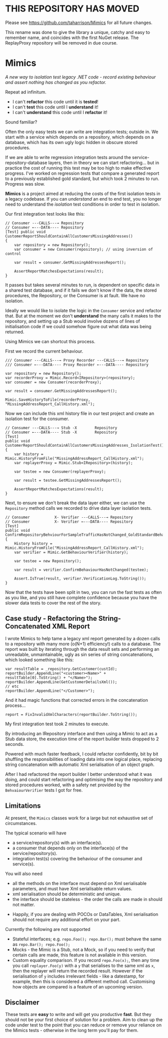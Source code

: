 # THIS REPOSITORY HAS MOVED

Please see https://github.com/taharrison/Mimics for all future changes.

This rename was done to give the library a unique, catchy and easy to remember name, and coincides with the first NuGet release.  The ReplayProxy repository will be removed in due course.


# Mimics
*A new way to isolation test legacy .NET code - record existing behaviour and assert nothing has changed as you refactor.*

Repeat ad infinitum.
* I can't **refactor** this code until it is **tested**!
* I can't **test** this code until I **understand** it!
* I can't **understand** this code until I **refactor** it!

Sound familiar?

Often the only easy tests we can write are integration tests; outside in.  We start with a service which depends on a repository, which depends on a database, which has its own ugly logic hidden in obscure stored procedures.  

If we are able to write regression integration tests around the service-repository-database layers, then in theory we can start refactoring... but in practice the cost of running this test may be too high to make effective progress.
I've worked on regression tests that compare a generated report to a previously established gold standard, but which took 2 minutes to run.  Progress was slow.

**Mimics** is a project aimed at reducing the costs of the first isolation tests in a legacy codebase.  If you can *understand* an end to end test, you no longer need to understand the *isolation* test conditions in order to test in isolation.

Our first integration test looks like this:

```
// Consumer ---CALLS---→ Repository
// Consumer ←---DATA---- Repository
[Test] public void CustomerReportShouldContainAllCustomersMissingAddresses()
{
    var repository = new Repository();
    var consumer = new Consumer(repository); // using inversion of control

    var result = consumer.GetMissingAddressesReport();

    AssertReportMatchesExpectations(result);
}
```
It passes but takes several minutes to run, is dependent on specific data in a shared test database, and if it fails we don't know if the data, the stored procedures, the Repository, or the Consumer is at fault.
We have no isolation.

Ideally we would like to isolate the logic in the ``Consumer`` service and refactor that.  But at the moment we don't **understand** the many calls it makes to the repository, and setting up a Stub would involve dozens of lines of initialisation code if we could somehow figure out what data was being returned.

Using Mimics we can shortcut this process.

First we record the current behaviour.
```
/// Consumer ---CALLS---→ Proxy Recorder ---CALLS---→ Repository
/// Consumer ←---DATA---- Proxy Recorder ←---DATA---- Repository

var repository = new Repository();
var recorderProxy = Mimic.Record<IRepository>(repository);
var consumer = new Consumer(recorderProxy);

var result = consumer.GetMissingAddressesReport();

Mimic.SaveHistoryToFile(recorderProxy, "MissingAddressReport_CallHistory.xml");
```

Now we can include this xml history file in our test project and create an isolation test for the consumer.

```
// Consumer ---CALLS---→ Stub -X        Repository
// Consumer ←---DATA---- Stub -X        Repository
[Test]
public void CustomerReportShouldContainAllCustomersMissingAddresses_IsolationTest()
{
    var history = Mimic.HistoryFromFile("MissingAddressReport_CallHistory.xml");
    var replayerProxy = Mimic.Stub<IRepository>(history);

    var testee = new Consumer(replayerProxy);

    var result = testee.GetMissingAddressesReport();

    AssertReportMatchesExpectations(result);
}
```

Next, to ensure we don't break the data layer either, we can use the ``Repository`` method calls we recorded to drive data layer isolation tests.

```
// Consumer           X- Verifier ---CALLS---→ Repository
// Consumer           X- Verifier ←---DATA---- Repository
[Test]
public void ConfirmRepositoryBehviourForSampleTrafficHasNotChanged_GoldStandardBehaviourRegression_IsolationTest()
{
    History history = Mimic.HistoryFromFile("MissingAddressReport_CallHistory.xml");
    var verifier = Mimic.GetBehaviourVerifier(history);

    var testee = new Repository();

    var result = verifier.ConfirmBehaviourHasNotChanged(testee);

    Assert.IsTrue(result, verifier.VerificationLog.ToString());
}
```

Now that the tests have been split in two, you can run the fast tests as often as you like, and you still have complete confidence because you have the slower data tests to cover the rest of the story.

## Case study - Refactoring the String-Concatenated XML Report
I wrote Mimics to help tame a legacy xml report generated by a dozen calls to a repository with many more (o(N+1) efficiency!) calls to a database.  The report was built by iterating through the data result sets and performing an unreadable, unmaintainable, ugly as sin series of string concatenations, which looked something like this:
```
var resultTable = _repository.GetCustomer(custId);
reportBuilder.AppendLine("<customer><Name>" + resultTable[0].ToString() + "</Name>");
reportBuilder.AppendLine(GetCustomerDetailsXml());
// etc
reportBuilder.AppendLine("</Customer>");
```
And it had magic functions that corrected errors in the concatenation process...
```
report = FixInvalidXmlCharacters(reportBuilder.ToString());
```

My first integration test took 2 minutes to execute.

By introducing an IRepository interface and then using a Mimic to act as a Stub data store, the execution time of the report builder tests dropped to 2 seconds.

Powered with much faster feedback, I could refactor confidently, bit by bit shuffling the responsibilities of loading data into one logical place, replacing string concatenation with automatic Xml serialisation of an object graph.

After I had refactored the report builder I better understood what it was doing, and could start refactoring and optimising the way the repository and stored procedures worked, with a safety net provided by the ``BehvaiourVerifier`` tests I got for free.

## Limitations

At present, the ``Mimics`` classes work for a large but not exhaustive set of circumstances.

The typical scenario will have
* a service/repository(s) with an interface(s).
* a consumer that depends only on the interface(s) of the service/repository(s).
* integration test(s) covering the behaviour of the consumer and service(s).

You will also need
* all the methods on the interface must depend on Xml serialisable parameters, and must have Xml serialisable return values.
* xml serialisation should be deterministic and unique.
* the interface should be stateless - the order the calls are made in should not matter.

- Happily, if you are dealing with POCOs or DataTables, Xml serialisation should not require any additional effort on your part.

Currently the following are not supported
* Stateful interfaces; e.g. ``repo.Foo(); repo.Bar();`` must behave the same as ``repo.Bar(); repo.Foo();`` 
* Mocks - the Mimic is a Stub, not a Mock, so if you need to verify that certain calls are made, this feature is not available in this version.
* Custom equality comparison.  If you record ``repo.Foo(x);``, then any time you call ``replayer.Foo(y)`` with a ``y`` that serialises to the same xml as ``x``, then the replayer will return the recorded result.  However if the serialisation of ``y`` includes irrelevant fields - like a datestamp, for example, then this is considered a different method call.  Customising how objects are compared is a feature of an upcoming version.  

## Disclaimer
These tests are **easy** to write and will get you productive **fast**.  But they should not be your first choice of solution for a problem.  Aim to clean up the code under test to the point that you can reduce or remove your reliance on the Mimics tests - otherwise in the long term you'll pay for them.

